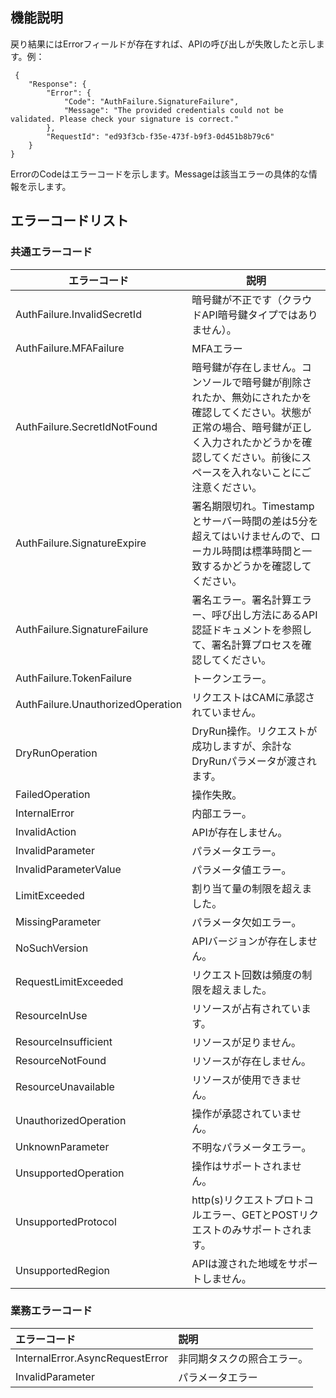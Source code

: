 
## 機能説明

戻り結果にはErrorフィールドが存在すれば、APIの呼び出しが失敗したと示します。例：

```
 {
    "Response": {
        "Error": {
            "Code": "AuthFailure.SignatureFailure",
            "Message": "The provided credentials could not be validated. Please check your signature is correct."
        },
        "RequestId": "ed93f3cb-f35e-473f-b9f3-0d451b8b79c6"
    }
}
```

ErrorのCodeはエラーコードを示します。Messageは該当エラーの具体的な情報を示します。

## エラーコードリスト

### 共通エラーコード

| エラーコード | 説明 |
|--------|------|
| AuthFailure.InvalidSecretId | 暗号鍵が不正です（クラウドAPI暗号鍵タイプではありません）。 |
| AuthFailure.MFAFailure | MFAエラー |
| AuthFailure.SecretIdNotFound | 暗号鍵が存在しません。コンソールで暗号鍵が削除されたか、無効にされたかを確認してください。状態が正常の場合、暗号鍵が正しく入力されたかどうかを確認してください。前後にスペースを入れないことにご注意ください。|
| AuthFailure.SignatureExpire | 署名期限切れ。Timestampとサーバー時間の差は5分を超えてはいけませんので、ローカル時間は標準時間と一致するかどうかを確認してください。|
| AuthFailure.SignatureFailure | 署名エラー。署名計算エラー、呼び出し方法にあるAPI認証ドキュメントを参照して、署名計算プロセスを確認してください。|
| AuthFailure.TokenFailure | トークンエラー。 |
| AuthFailure.UnauthorizedOperation | リクエストはCAMに承認されていません。 |
| DryRunOperation | DryRun操作。リクエストが成功しますが、余計なDryRunパラメータが渡されます。 |
| FailedOperation | 操作失敗。 |
| InternalError | 内部エラー。 |
| InvalidAction | APIが存在しません。 |
| InvalidParameter | パラメータエラー。 |
| InvalidParameterValue | パラメータ値エラー。 |
| LimitExceeded | 割り当て量の制限を超えました。 |
| MissingParameter | パラメータ欠如エラー。 |
| NoSuchVersion | APIバージョンが存在しません。 |
| RequestLimitExceeded | リクエスト回数は頻度の制限を超えました。 |
| ResourceInUse | リソースが占有されています。 |
| ResourceInsufficient | リソースが足りません。 |
| ResourceNotFound | リソースが存在しません。 |
| ResourceUnavailable | リソースが使用できません。 |
| UnauthorizedOperation | 操作が承認されていません。 |
| UnknownParameter | 不明なパラメータエラー。 |
| UnsupportedOperation | 操作はサポートされません。 |
| UnsupportedProtocol | http(s)リクエストプロトコルエラー、GETとPOSTリクエストのみサポートされます。 |
| UnsupportedRegion | APIは渡された地域をサポートしません。 |

### 業務エラーコード

| エラーコード | 説明 |
|:-------|:-----|
| InternalError.AsyncRequestError | 非同期タスクの照合エラー。 |
| InvalidParameter | パラメータエラー |

